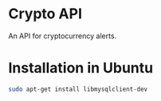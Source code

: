 # Crypto API
An API for cryptocurrency alerts.

# Installation in Ubuntu
```bash
sudo apt-get install libmysqlclient-dev
```